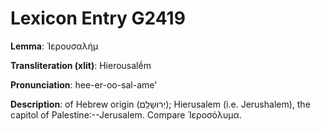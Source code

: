 # Lexicon Entry G2419

**Lemma**: Ἱερουσαλήμ

**Transliteration (xlit)**: Hierousalḗm

**Pronunciation**: hee-er-oo-sal-ame'

**Description**:
of Hebrew origin (יְרוּשָׁלַ͏ִם); Hierusalem (i.e. Jerushalem), the capitol of Palestine:--Jerusalem. Compare Ἱεροσόλυμα.
